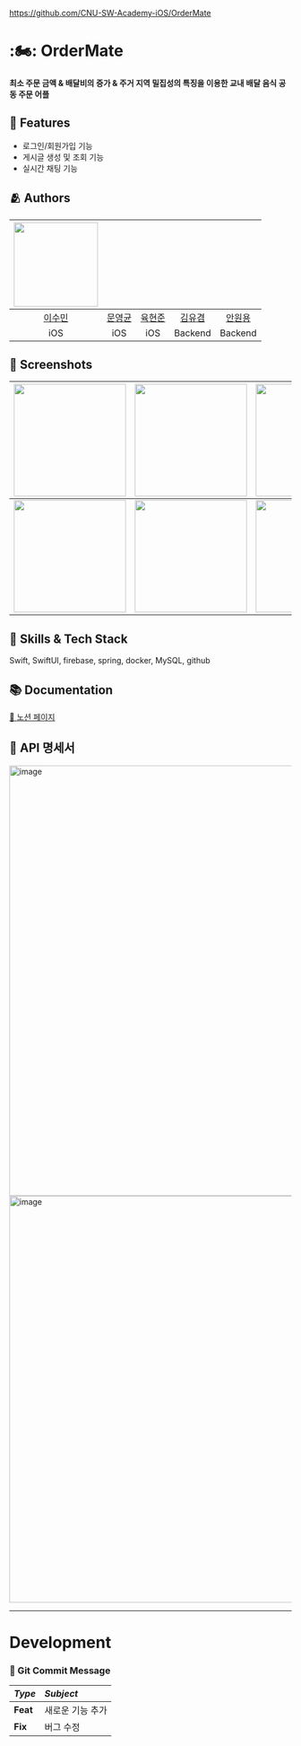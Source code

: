https://github.com/CNU-SW-Academy-iOS/OrderMate

# :🏍: OrderMate
**최소 주문 금액 & 배달비의 증가 & 주거 지역 밀집성의 특징을 이용한 교내 배달 음식 공동 주문 어플**

## :pushpin: Features
- 로그인/회원가입 기능
- 게시글 생성 및 조회 기능
- 실시간 채팅 기능


## :people_hugging: Authors

|<img src="https://user-images.githubusercontent.com/110437548/235303233-8d14d639-5c5e-4a4b-8702-2beca90085c8.png" width = "150">|<img src="">|<img src="">|<img src="">|<img src="">|
|:-:|:-:|:-:|:-:|:-:|
|[이수민](https://github.com/sumin305)|[문영균](https://github.com/)|[육현준](https://github.com/)|[김유겸](https://github.com/)|[안원용](https://github.com/)|
|iOS|iOS|iOS|Backend|Backend|


## :iphone: Screenshots

|<img src="https://user-images.githubusercontent.com/110437548/235303890-8f7b841e-f48a-4b63-9b58-6218da989f32.png" width = "200">|<img src="https://user-images.githubusercontent.com/110437548/235303930-bfc86e7f-87be-496e-89dd-e4609c68a2a3.png" width="200">|<img src= "https://user-images.githubusercontent.com/110437548/235304526-9a1d1235-3001-4044-a4f6-f3ad83156197.png" width="200">|
|:-:|:-:|:-:|
|<img src="https://user-images.githubusercontent.com/110437548/235304059-55c949ca-9dfe-482c-a142-bdebeebb2d1b.png" width="200">|<img src ="https://user-images.githubusercontent.com/110437548/235304096-b395f02b-1a0f-4012-b893-34250a862f79.png" width = "200">|<img src = "https://user-images.githubusercontent.com/110437548/235304285-537f909a-dbd9-4d86-bd4f-8326294ac972.png" width="200">|



## :iphone: Skills & Tech Stack
Swift, SwiftUI, firebase, spring, docker, MySQL, github

## :books: Documentation

[🏡 노션 페이지](https://www.notion.so/Project-Order-Mate-a88a7a8686ff4d6ea803d4144c2a6beb?pvs=4)

## :lock_with_ink_pen: API 명세서

<img width="767" alt="image" src="https://user-images.githubusercontent.com/110437548/235304740-17aea61a-e697-4016-b9cf-baae94c397a0.png">   
<img width="725" alt="image" src="https://user-images.githubusercontent.com/110437548/235304748-40c55057-d0fd-474c-9cd4-08fcea4e2323.png">


---
# Development
### :scroll: Git Commit Message
|*Type*|*Subject*|
|:---|:---|
|**Feat**|새로운 기능 추가|
|**Fix**|버그 수정|
